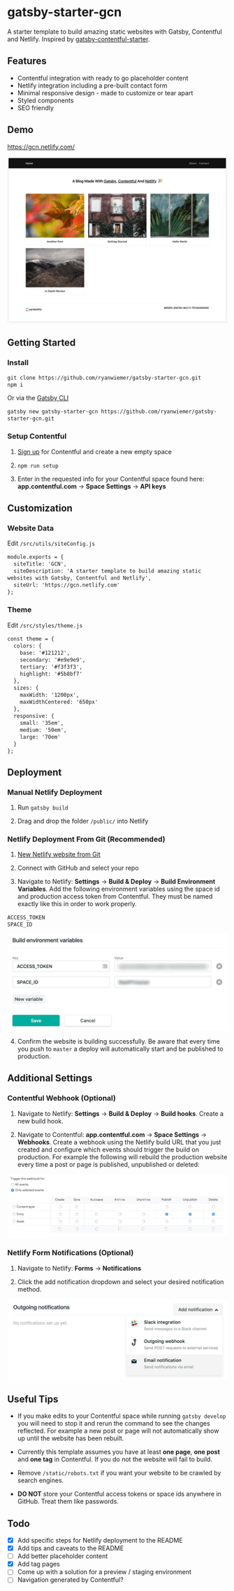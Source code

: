# gatsby-starter-gcn
A starter template to build amazing static websites with Gatsby, Contentful and Netlify. Inspired by [gatsby-contentful-starter](https://github.com/contentful-userland/gatsby-contentful-starter).

## Features
* Contentful integration with ready to go placeholder content
* Netlify integration including a pre-built contact form
* Minimal responsive design - made to customize or tear apart
* Styled components
* SEO friendly

## Demo
https://gcn.netlify.com/

![](screenshots/demo.jpg)

## Getting Started

### Install
```
git clone https://github.com/ryanwiemer/gatsby-starter-gcn.git
npm i
```

Or via the [Gatsby CLI](https://www.npmjs.com/package/gatsby-cli)

```
gatsby new gatsby-starter-gcn https://github.com/ryanwiemer/gatsby-starter-gcn.git
```

### Setup Contentful

1. [Sign up](https://www.contentful.com/sign-up/) for Contentful and create a new empty space

2. `npm run setup`

3. Enter in the requested info for your Contentful space found here: **app.contentful.com** → **Space Settings** → **API keys**  

## Customization

### Website Data

Edit `/src/utils/siteConfig.js`

```
module.exports = {
  siteTitle: 'GCN',
  siteDescription: 'A starter template to build amazing static websites with Gatsby, Contentful and Netlify',
  siteUrl: 'https://gcn.netlify.com'
};
```

### Theme

Edit `/src/styles/theme.js`

```
const theme = {
  colors: {
    base: '#121212',
    secondary: '#e9e9e9',
    tertiary: '#f3f3f3',
    highlight: '#5b8bf7'
  },
  sizes: {
    maxWidth: '1200px',
    maxWidthCentered: '650px'
  },
  responsive: {
    small: '35em',
    medium: '50em',
    large: '70em'
  }
};
```

## Deployment

### Manual Netlify Deployment

1. Run `gatsby build`

2. Drag and drop the folder `/public/` into Netlify

### Netlify Deployment From Git (Recommended)

1. [New Netlify website from Git](https://app.netlify.com/start)

2. Connect with GitHub and select your repo

3. Navigate to Netlify: **Settings** → **Build & Deploy** → **Build Environment Variables**. Add the following environment variables using the space id and production access token from Contentful. They must be named exactly like this in order to work properly.

```
ACCESS_TOKEN
SPACE_ID
```

![](screenshots/netlify-build-environment-variables.jpg)

4. Confirm the website is building successfully. Be aware that every time you push to `master` a deploy will automatically start and be published to production.

## Additional Settings

### Contentful Webhook (Optional)

1. Navigate to Netlify:
**Settings** → **Build & Deploy** → **Build hooks**.
Create a new build hook.

2. Navigate to Contentful:
 **app.contentful.com** → **Space Settings** → **Webhooks**. Create a webhook using the Netlify build URL that you just created
 and configure which events should trigger the build on production. For example the following will rebuild the production website every time a post or page is published, unpublished or deleted:

![](screenshots/contentful-webhook-selected-events.jpg)


### Netlify Form Notifications (Optional)

1. Navigate to Netlify:
**Forms** → **Notifications**

2. Click the add notification dropdown and select your desired notification method.

![](screenshots/netlify-form-notifcations.jpg)

## Useful Tips
* If you make edits to your Contentful space while running `gatsby develop` you will need to stop it and rerun the command to see the changes reflected. For example a new post or page will not automatically show up until the website has been rebuilt.

* Currently this template assumes you have at least **one page**, **one post** and **one tag** in Contentful. If you do not the website will fail to build.

* Remove `/static/robots.txt` if you want your website to be crawled by search engines.

* **DO NOT** store your Contentful access tokens or space ids anywhere in GitHub. Treat them like passwords.

## Todo
- [x] Add specific steps for Netlify deployment to the README
- [x] Add tips and caveats to the README
- [ ] Add better placeholder content
- [x] Add tag pages
- [ ] Come up with a solution for a preview / staging environment
- [ ] Navigation generated by Contentful?

